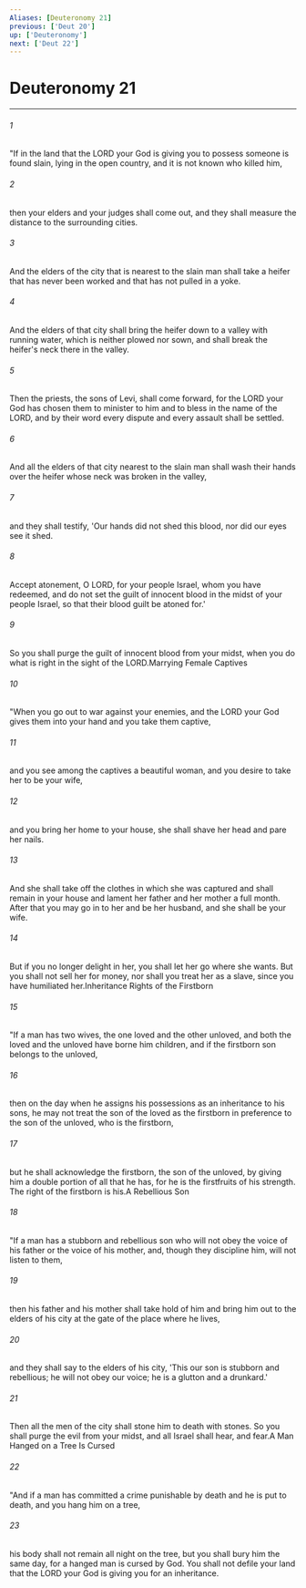 ```yaml
---
Aliases: [Deuteronomy 21]
previous: ['Deut 20']
up: ['Deuteronomy']
next: ['Deut 22']
---
```

# Deuteronomy 21

***

 

###### 1 
"If in the land that the LORD your God is giving you to possess someone is found slain, lying in the open country, and it is not known who killed him, 
 

###### 2 
then your elders and your judges shall come out, and they shall measure the distance to the surrounding cities. 
 

###### 3 
And the elders of the city that is nearest to the slain man shall take a heifer that has never been worked and that has not pulled in a yoke. 
 

###### 4 
And the elders of that city shall bring the heifer down to a valley with running water, which is neither plowed nor sown, and shall break the heifer's neck there in the valley. 
 

###### 5 
Then the priests, the sons of Levi, shall come forward, for the LORD your God has chosen them to minister to him and to bless in the name of the LORD, and by their word every dispute and every assault shall be settled. 
 

###### 6 
And all the elders of that city nearest to the slain man shall wash their hands over the heifer whose neck was broken in the valley, 
 

###### 7 
and they shall testify, 'Our hands did not shed this blood, nor did our eyes see it shed. 
 

###### 8 
Accept atonement, O LORD, for your people Israel, whom you have redeemed, and do not set the guilt of innocent blood in the midst of your people Israel, so that their blood guilt be atoned for.' 
 

###### 9 
So you shall purge the guilt of innocent blood from your midst, when you do what is right in the sight of the LORD.Marrying Female Captives
 
 

###### 10 
"When you go out to war against your enemies, and the LORD your God gives them into your hand and you take them captive, 
 

###### 11 
and you see among the captives a beautiful woman, and you desire to take her to be your wife, 
 

###### 12 
and you bring her home to your house, she shall shave her head and pare her nails. 
 

###### 13 
And she shall take off the clothes in which she was captured and shall remain in your house and lament her father and her mother a full month. After that you may go in to her and be her husband, and she shall be your wife. 
 

###### 14 
But if you no longer delight in her, you shall let her go where she wants. But you shall not sell her for money, nor shall you treat her as a slave, since you have humiliated her.Inheritance Rights of the Firstborn
 
 

###### 15 
"If a man has two wives, the one loved and the other unloved, and both the loved and the unloved have borne him children, and if the firstborn son belongs to the unloved, 
 

###### 16 
then on the day when he assigns his possessions as an inheritance to his sons, he may not treat the son of the loved as the firstborn in preference to the son of the unloved, who is the firstborn, 
 

###### 17 
but he shall acknowledge the firstborn, the son of the unloved, by giving him a double portion of all that he has, for he is the firstfruits of his strength. The right of the firstborn is his.A Rebellious Son
 
 

###### 18 
"If a man has a stubborn and rebellious son who will not obey the voice of his father or the voice of his mother, and, though they discipline him, will not listen to them, 
 

###### 19 
then his father and his mother shall take hold of him and bring him out to the elders of his city at the gate of the place where he lives, 
 

###### 20 
and they shall say to the elders of his city, 'This our son is stubborn and rebellious; he will not obey our voice; he is a glutton and a drunkard.' 
 

###### 21 
Then all the men of the city shall stone him to death with stones. So you shall purge the evil from your midst, and all Israel shall hear, and fear.A Man Hanged on a Tree Is Cursed
 
 

###### 22 
"And if a man has committed a crime punishable by death and he is put to death, and you hang him on a tree, 
 

###### 23 
his body shall not remain all night on the tree, but you shall bury him the same day, for a hanged man is cursed by God. You shall not defile your land that the LORD your God is giving you for an inheritance.
 
